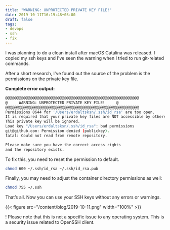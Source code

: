 ```yaml
---
title: "WARNING: UNPROTECTED PRIVATE KEY FILE!"
date: 2019-10-11T16:19:48+03:00
draft: false
tags:
- devops
- ssh
- fix
---
```


I was planning to do a clean install after macOS Catalina was released. I copied
my ssh keys and I've seen the warning when I tried to run git-related commands.

After a short research, I've found out the source of the problem is the
permissions on the private key file.

<!--more-->

**Complete error output:**

```sh
@@@@@@@@@@@@@@@@@@@@@@@@@@@@@@@@@@@@@@@@@@@@@@@@@@@@@@@@@@@
@     WARNING: UNPROTECTED PRIVATE KEY FILE!     @
@@@@@@@@@@@@@@@@@@@@@@@@@@@@@@@@@@@@@@@@@@@@@@@@@@@@@@@@@@@
Permissions 0644 for '/Users/erdaltsksn/.ssh/id_rsa' are too open.
It is required that your private key files are NOT accessible by others.
This private key will be ignored.
Load key "/Users/erdaltsksn/.ssh/id_rsa": bad permissions
git@github.com: Permission denied (publickey).
fatal: Could not read from remote repository.

Please make sure you have the correct access rights
and the repository exists.
```

To fix this, you need to reset the permission to default.

```sh
chmod 600 ~/.ssh/id_rsa ~/.ssh/id_rsa.pub
```

Finally, you may need to adjust the container directory permissions as well:

```sh
chmod 755 ~/.ssh
```

That’s all. Now you can use your SSH keys without any errors or warnings.

{{< figure src="/content/blog/2019-10-11.png" width="100%" >}}

! Please note that this is not a specific issue to any operating system. This is
a security issue related to OpenSSH client.

